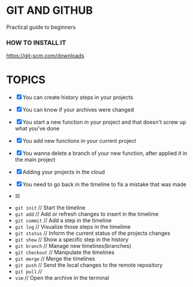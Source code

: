 # GIT AND GITHUB

Practical guide to beginners

### HOW TO INSTALL IT

https://git-scm.com/downloads

# TOPICS

- [x] You can create history steps in your projects
- [x] You can know if your archives were changed 

- [x] You start a new function in your project and that doesn't screw up what you've done
- [x] You add new functions in your current project
- [x] You wanna delete a branch of your new function, after applied it in the main project 

- [x] Adding your projects in the cloud

- [x] You need to go back in the timeline to fix a mistake that was made
- [x] 

* `git init`     // Start the timeline
* `git add`      // Add or refresh changes to insert in the timelime
* `git commit`   // Add a step in the timeline
* `git log`      // Visualize those steps in the timelime
* `git status`   // Inform the current status of the projects changes
* `git show`     // Show a specific step in the history
* `git branch`   // Manage new timelines(branches)
* `git checkout` // Manipulate the timelines
* `git merge`    // Merge the timelines
* `git push`     // Send the local changes to the remote repository
* `git pull`     // 
* `vim`          // Open the archive in the terminal




